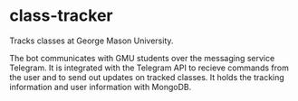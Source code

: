 # class-tracker

Tracks classes at George Mason University.

The bot communicates with GMU students over the messaging service Telegram. It is integrated with the Telegram API to recieve commands from the user and to send out updates on tracked classes. It holds the tracking information and user information with MongoDB.
